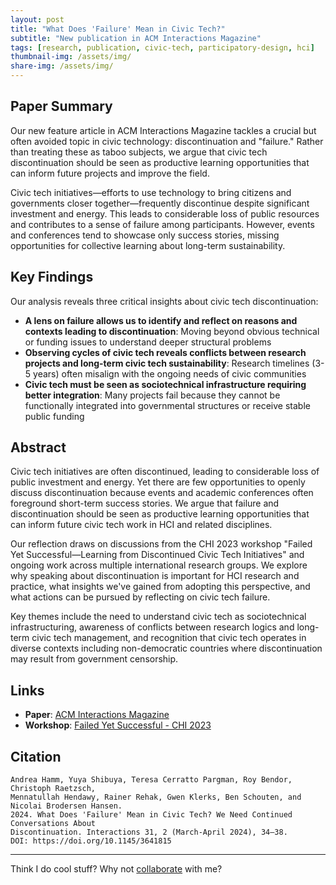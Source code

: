 ```yaml
---
layout: post
title: "What Does 'Failure' Mean in Civic Tech?"
subtitle: "New publication in ACM Interactions Magazine"
tags: [research, publication, civic-tech, participatory-design, hci]
thumbnail-img: /assets/img/
share-img: /assets/img/
---
```


## Paper Summary

Our new feature article in ACM Interactions Magazine tackles a crucial but often avoided topic in civic technology: discontinuation and "failure." Rather than treating these as taboo subjects, we argue that civic tech discontinuation should be seen as productive learning opportunities that can inform future projects and improve the field.

Civic tech initiatives—efforts to use technology to bring citizens and governments closer together—frequently discontinue despite significant investment and energy. This leads to considerable loss of public resources and contributes to a sense of failure among participants. However, events and conferences tend to showcase only success stories, missing opportunities for collective learning about long-term sustainability.

## Key Findings

Our analysis reveals three critical insights about civic tech discontinuation:

- **A lens on failure allows us to identify and reflect on reasons and contexts leading to discontinuation**: Moving beyond obvious technical or funding issues to understand deeper structural problems
- **Observing cycles of civic tech reveals conflicts between research projects and long-term civic tech sustainability**: Research timelines (3-5 years) often misalign with the ongoing needs of civic communities
- **Civic tech must be seen as sociotechnical infrastructure requiring better integration**: Many projects fail because they cannot be functionally integrated into governmental structures or receive stable public funding

## Abstract

Civic tech initiatives are often discontinued, leading to considerable loss of public investment and energy. Yet there are few opportunities to openly discuss discontinuation because events and academic conferences often foreground short-term success stories. We argue that failure and discontinuation should be seen as productive learning opportunities that can inform future civic tech work in HCI and related disciplines.

Our reflection draws on discussions from the CHI 2023 workshop "Failed Yet Successful—Learning from Discontinued Civic Tech Initiatives" and ongoing work across multiple international research groups. We explore why speaking about discontinuation is important for HCI research and practice, what insights we've gained from adopting this perspective, and what actions can be pursued by reflecting on civic tech failure.

Key themes include the need to understand civic tech as sociotechnical infrastructuring, awareness of conflicts between research logics and long-term civic tech management, and recognition that civic tech operates in diverse contexts including non-democratic countries where discontinuation may result from government censorship.

## Links

- **Paper**: [ACM Interactions Magazine](https://doi.org/10.1145/3641815)
- **Workshop**: [Failed Yet Successful - CHI 2023](https://discontinued-civictech.github.io/participants)

## Citation

```
Andrea Hamm, Yuya Shibuya, Teresa Cerratto Pargman, Roy Bendor, Christoph Raetzsch, 
Mennatullah Hendawy, Rainer Rehak, Gwen Klerks, Ben Schouten, and Nicolai Brodersen Hansen. 
2024. What Does 'Failure' Mean in Civic Tech? We Need Continued Conversations About 
Discontinuation. Interactions 31, 2 (March-April 2024), 34–38. 
DOI: https://doi.org/10.1145/3641815
```

---

Think I do cool stuff? Why not [collaborate](../collaborate) with me?